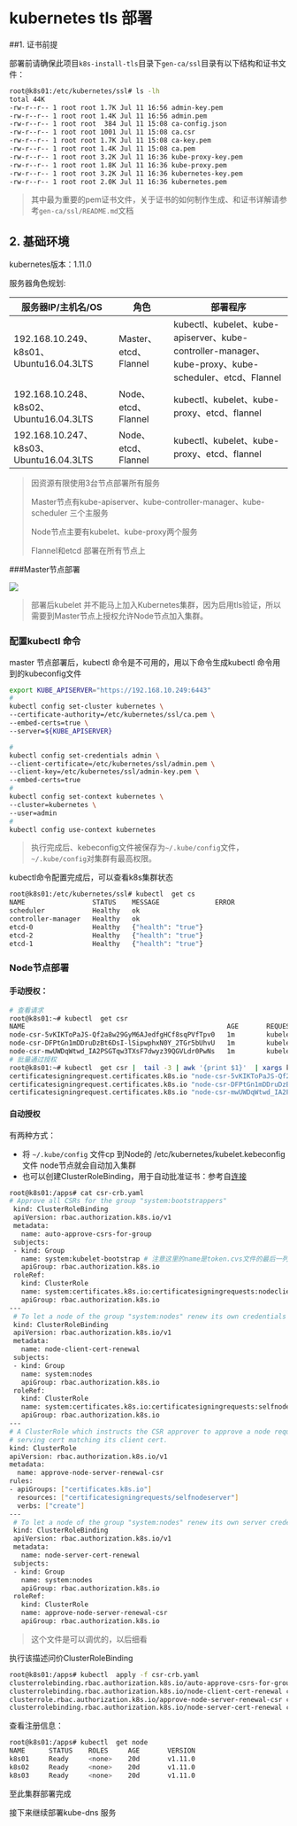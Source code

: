 # kubernetes tls 部署

##1. 证书前提

部署前请确保此项目`k8s-install-tls`目录下`gen-ca/ssl`目录有以下结构和证书文件：

```bash
root@k8s01:/etc/kubernetes/ssl# ls -lh
total 44K
-rw-r--r-- 1 root root 1.7K Jul 11 16:56 admin-key.pem
-rw-r--r-- 1 root root 1.4K Jul 11 16:56 admin.pem
-rw-r--r-- 1 root root  384 Jul 11 15:08 ca-config.json
-rw-r--r-- 1 root root 1001 Jul 11 15:08 ca.csr
-rw-r--r-- 1 root root 1.7K Jul 11 15:08 ca-key.pem
-rw-r--r-- 1 root root 1.4K Jul 11 15:08 ca.pem
-rw-r--r-- 1 root root 3.2K Jul 11 16:36 kube-proxy-key.pem
-rw-r--r-- 1 root root 1.8K Jul 11 16:36 kube-proxy.pem
-rw-r--r-- 1 root root 3.2K Jul 11 16:36 kubernetes-key.pem
-rw-r--r-- 1 root root 2.0K Jul 11 16:36 kubernetes.pem
```

> 其中最为重要的pem证书文件，关于证书的如何制作生成、和证书详解请参考`gen-ca/ssl/README.md`文档

## 2. 基础环境

kubernetes版本：1.11.0

服务器角色规划:

| 服务器IP/主机名/OS                       | 角色                  | 部署程序                                                     |
| ---------------------------------------- | --------------------- | ------------------------------------------------------------ |
| 192.168.10.249、k8s01、 Ubuntu16.04.3LTS | Master、etcd、Flannel | kubectl、kubelet、kube-apiserver、kube-controller-manager、kube-proxy、kube-scheduler、etcd、Flannel |
| 192.168.10.248、k8s02、Ubuntu16.04.3LTS  | Node、etcd、Flannel   | kubectl、kubelet、kube-proxy、etcd、flannel                  |
| 192.168.10.247、k8s03、Ubuntu16.04.3LTS  | Node、etcd、Flannel   | kubectl、kubelet、kube-proxy、etcd、flannel                  |

> 因资源有限使用3台节点部署所有服务
>
> Master节点有kube-apiserver、kube-controller-manager、kube-scheduler 三个主服务
>
> Node节点主要有kubelet、kube-proxy两个服务
>
> Flannel和etcd 部署在所有节点上

###Master节点部署

![](http://github-images.test.upcdn.net/github.io/k8s03-k8s-tls-deploy.png)

> 部署后kubelet 并不能马上加入Kubernetes集群，因为启用tls验证，所以需要到Master节点上授权允许Node节点加入集群。

### 配置kubectl 命令

master 节点部署后，kubectl 命令是不可用的，用以下命令生成kubectl 命令用到的kubeconfig文件

```bash
export KUBE_APISERVER="https://192.168.10.249:6443"
#
kubectl config set-cluster kubernetes \
--certificate-authority=/etc/kubernetes/ssl/ca.pem \
--embed-certs=true \
--server=${KUBE_APISERVER}

#
kubectl config set-credentials admin \
--client-certificate=/etc/kubernetes/ssl/admin.pem \
--client-key=/etc/kubernetes/ssl/admin-key.pem \
--embed-certs=true
#
kubectl config set-context kubernetes \
--cluster=kubernetes \
--user=admin
#
kubectl config use-context kubernetes

```

> 执行完成后、kebeconfig文件被保存为`~/.kube/config`文件，`~/.kube/config`对集群有最高权限。

kubectl命令配置完成后，可以查看k8s集群状态

```bash
root@k8s01:/etc/kubernetes/ssl# kubectl  get cs
NAME                 STATUS    MESSAGE              ERROR
scheduler            Healthy   ok
controller-manager   Healthy   ok
etcd-0               Healthy   {"health": "true"}
etcd-2               Healthy   {"health": "true"}
etcd-1               Healthy   {"health": "true"}
```

### Node节点部署

#### 手动授权：

```bash
# 查看请求
root@k8s01:~# kubectl  get csr
NAME                                                   AGE       REQUESTOR           CONDITION
node-csr-5vKIKToPaJS-Qf2a8w29GyM6AJedfgHCf8sqPVfTpv0   1m        kubelet-bootstrap   Pending
node-csr-DFPtGn1mDDruDzBt6DsI-lSipwphxN0Y_2TGr5bUhvU   1m        kubelet-bootstrap   Pending
node-csr-mwUWDqWtwd_IA2PSGTqw3TXsF7dwyz39QGVLdr0PwNs   1m        kubelet-bootstrap   Pending
# 批量通过授权
root@k8s01:~# kubectl  get csr |  tail -3 | awk '{print $1}'  | xargs kubectl  certificate approve
certificatesigningrequest.certificates.k8s.io "node-csr-5vKIKToPaJS-Qf2a8w29GyM6AJedfgHCf8sqPVfTpv0" approved
certificatesigningrequest.certificates.k8s.io "node-csr-DFPtGn1mDDruDzBt6DsI-lSipwphxN0Y_2TGr5bUhvU" approved
certificatesigningrequest.certificates.k8s.io "node-csr-mwUWDqWtwd_IA2PSGTqw3TXsF7dwyz39QGVLdr0PwNs" approved
```

#### 自动授权

有两种方式：

* 将 `~/.kube/config` 文件cp 到Node的 /etc/kubernetes/kubelet.kebeconfig 文件 node节点就会自动加入集群
* 也可以创建ClusterRoleBinding，用于自动批准证书：参考自[连接](https://github.com/opsnull/follow-me-install-kubernetes-cluster/blob/master/07-2.kubelet.md)

```bash
root@k8s01:/apps# cat csr-crb.yaml
# Approve all CSRs for the group "system:bootstrappers"
 kind: ClusterRoleBinding
 apiVersion: rbac.authorization.k8s.io/v1
 metadata:
   name: auto-approve-csrs-for-group
 subjects:
 - kind: Group
   name: system:kubelet-bootstrap # 注意这里的name是token.cvs文件的最后一列
   apiGroup: rbac.authorization.k8s.io
 roleRef:
   kind: ClusterRole
   name: system:certificates.k8s.io:certificatesigningrequests:nodeclient
   apiGroup: rbac.authorization.k8s.io
---
 # To let a node of the group "system:nodes" renew its own credentials
 kind: ClusterRoleBinding
 apiVersion: rbac.authorization.k8s.io/v1
 metadata:
   name: node-client-cert-renewal
 subjects:
 - kind: Group
   name: system:nodes
   apiGroup: rbac.authorization.k8s.io
 roleRef:
   kind: ClusterRole
   name: system:certificates.k8s.io:certificatesigningrequests:selfnodeclient
   apiGroup: rbac.authorization.k8s.io
---
# A ClusterRole which instructs the CSR approver to approve a node requesting a
# serving cert matching its client cert.
kind: ClusterRole
apiVersion: rbac.authorization.k8s.io/v1
metadata:
  name: approve-node-server-renewal-csr
rules:
- apiGroups: ["certificates.k8s.io"]
  resources: ["certificatesigningrequests/selfnodeserver"]
  verbs: ["create"]
---
 # To let a node of the group "system:nodes" renew its own server credentials
 kind: ClusterRoleBinding
 apiVersion: rbac.authorization.k8s.io/v1
 metadata:
   name: node-server-cert-renewal
 subjects:
 - kind: Group
   name: system:nodes
   apiGroup: rbac.authorization.k8s.io
 roleRef:
   kind: ClusterRole
   name: approve-node-server-renewal-csr
   apiGroup: rbac.authorization.k8s.io
```

> 这个文件是可以调优的，以后细看

执行该描述问价ClusterRoleBinding

```bash
root@k8s01:/apps# kubectl  apply -f csr-crb.yaml
clusterrolebinding.rbac.authorization.k8s.io/auto-approve-csrs-for-group created
clusterrolebinding.rbac.authorization.k8s.io/node-client-cert-renewal created
clusterrole.rbac.authorization.k8s.io/approve-node-server-renewal-csr created
clusterrolebinding.rbac.authorization.k8s.io/node-server-cert-renewal created
```

查看注册信息：

```bash
root@k8s01:/apps# kubectl  get node
NAME      STATUS    ROLES     AGE       VERSION
k8s01     Ready     <none>    20d       v1.11.0
k8s02     Ready     <none>    20d       v1.11.0
k8s03     Ready     <none>    20d       v1.11.0
```

至此集群部署完成

接下来继续部署kube-dns 服务
